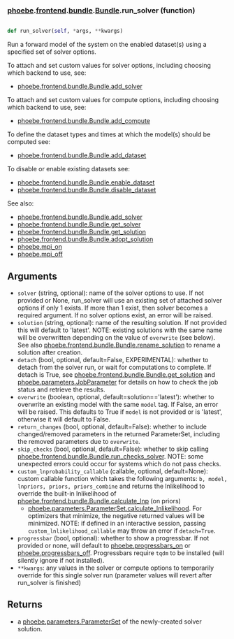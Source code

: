 ### [phoebe](phoebe.md).[frontend](phoebe.frontend.md).[bundle](phoebe.frontend.bundle.md).[Bundle](phoebe.frontend.bundle.Bundle.md).run_solver (function)


```py

def run_solver(self, *args, **kwargs)

```



Run a forward model of the system on the enabled dataset(s) using
a specified set of solver options.

To attach and set custom values for solver options, including choosing
which backend to use, see:
* [phoebe.frontend.bundle.Bundle.add_solver](phoebe.frontend.bundle.Bundle.add_solver.md)

To attach and set custom values for compute options, including choosing
which backend to use, see:
* [phoebe.frontend.bundle.Bundle.add_compute](phoebe.frontend.bundle.Bundle.add_compute.md)

To define the dataset types and times at which the model(s) should be
computed see:
* [phoebe.frontend.bundle.Bundle.add_dataset](phoebe.frontend.bundle.Bundle.add_dataset.md)

To disable or enable existing datasets see:
* [phoebe.frontend.bundle.Bundle.enable_dataset](phoebe.frontend.bundle.Bundle.enable_dataset.md)
* [phoebe.frontend.bundle.Bundle.disable_dataset](phoebe.frontend.bundle.Bundle.disable_dataset.md)

See also:
* [phoebe.frontend.bundle.Bundle.add_solver](phoebe.frontend.bundle.Bundle.add_solver.md)
* [phoebe.frontend.bundle.Bundle.get_solver](phoebe.frontend.bundle.Bundle.get_solver.md)
* [phoebe.frontend.bundle.Bundle.get_solution](phoebe.frontend.bundle.Bundle.get_solution.md)
* [phoebe.frontend.bundle.Bundle.adopt_solution](phoebe.frontend.bundle.Bundle.adopt_solution.md)
* [phoebe.mpi_on](phoebe.mpi_on.md)
* [phoebe.mpi_off](phoebe.mpi_off.md)

Arguments
------------
* `solver` (string, optional): name of the solver options to use.
    If not provided or None, run_solver will use an existing set of
    attached solver options if only 1 exists.  If more than 1 exist,
    then solver becomes a required argument.  If no solver options
    exist, an error will be raised.
* `solution` (string, optional): name of the resulting solution.  If not
    provided this will default to 'latest'.  NOTE: existing solutions
    with the same name will be overwritten depending on the value
    of `overwrite` (see below).   See also
    [phoebe.frontend.bundle.Bundle.rename_solution](phoebe.frontend.bundle.Bundle.rename_solution.md) to rename a solution after
    creation.
* `detach` (bool, optional, default=False, EXPERIMENTAL):
    whether to detach from the solver run,
    or wait for computations to complete.  If detach is True, see
    [phoebe.frontend.bundle.Bundle.get_solution](phoebe.frontend.bundle.Bundle.get_solution.md) and
    [phoebe.parameters.JobParameter](phoebe.parameters.JobParameter.md)
    for details on how to check the job status and retrieve the results.
* `overwrite` (boolean, optional, default=solution=='latest'): whether to overwrite
    an existing model with the same `model` tag.  If False,
    an error will be raised.  This defaults to True if `model` is not provided
    or is 'latest', otherwise it will default to False.
* `return_changes` (bool, optional, default=False): whether to include
    changed/removed parameters in the returned ParameterSet, including
    the removed parameters due to `overwrite`.
* `skip_checks` (bool, optional, default=False): whether to skip calling
    [phoebe.frontend.bundle.Bundle.run_checks_solver](phoebe.frontend.bundle.Bundle.run_checks_solver.md).
    NOTE: some unexpected errors could occur for systems which do not
    pass checks.
* `custom_lnprobability_callable` (callable, optional, default=None):
    custom callable function which takes the following arguments:
    `b, model, lnpriors, priors, priors_combine` and returns the lnlikelihood
    to override the built-in lnlikelihood of [phoebe.frontend.bundle.Bundle.calculate_lnp](phoebe.frontend.bundle.Bundle.calculate_lnp.md) (on priors)
    + [phoebe.parameters.ParameterSet.calculate_lnlikelihood](phoebe.parameters.ParameterSet.calculate_lnlikelihood.md).  For
    optimizers that minimize, the negative returned values will be minimized.
    NOTE: if defined in an interactive session, passing `custom_lnlikelihood_callable`
    may throw an error if `detach=True`.
* `progressbar` (bool, optional): whether to show a progressbar.  If not
    provided or none, will default to [phoebe.progressbars_on](phoebe.progressbars_on.md) or
    [phoebe.progressbars_off](phoebe.progressbars_off.md).  Progressbars require `tqdm` to be installed
    (will silently ignore if not installed).
* `**kwargs`: any values in the solver or compute options to temporarily
    override for this single solver run (parameter values will revert
    after run_solver is finished)

Returns
----------
* a [phoebe.parameters.ParameterSet](phoebe.parameters.ParameterSet.md) of the newly-created solver solution.

